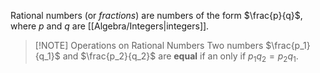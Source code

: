 Rational numbers (or *fractions*) are numbers of the form $\frac{p}{q}$, where $p$ and $q$ are [[Algebra/Integers|integers]]. 

> [!NOTE] Operations on Rational Numbers
> Two numbers $\frac{p_1}{q_1}$ and $\frac{p_2}{q_2}$ are **equal** if an only if $p_1 q_2 = p_2 q_1$. 
